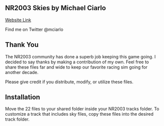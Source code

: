 ## NR2003 Skies by Michael Ciarlo
[Website Link](https://mciarlo.github.io/nr2003/)

Find me on Twitter @mciarlo

## Thank You

The NR2003 community has done a superb job keeping this game going. I decided to say thanks by making a contribution of my own. Feel free to share these files far and wide to keep our favorite racing sim going for another decade.

Please give credit if you distribute, modify, or utilize these files.


## Installation

Move the 22 files to your shared folder inside your NR2003 tracks folder. To customize a track that includes sky files, copy these files into the desired track folder.
